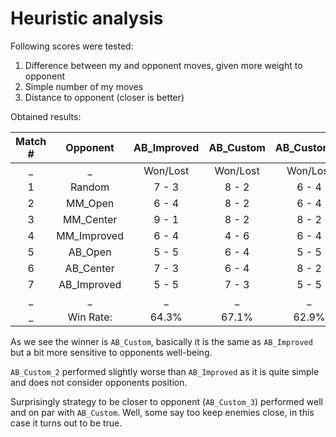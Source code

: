 # Heuristic analysis

Following scores were tested:

1. Difference between my and opponent moves, given more weight to opponent
2. Simple number of my moves
3. Distance to opponent (closer is better)

Obtained results:

| Match # |   Opponent  | AB_Improved | AB_Custom | AB_Custom_2 | AB_Custom_3 |
|:-------:|:-----------:|:-----------:|:---------:|:-----------:|:-----------:|
|    _    |      _      |   Won/Lost  |  Won/Lost |   Won/Lost  |   Won/Lost  |
|    1    |    Random   |    7 - 3    |   8 - 2   |    6 - 4    |    8 - 2    |
|    2    |   MM_Open   |    6 - 4    |   8 - 2   |    6 - 4    |    8 - 2    |
|    3    |  MM_Center  |    9 - 1    |   8 - 2   |    8 - 2    |    8 - 2    |
|    4    | MM_Improved |    6 - 4    |   4 - 6   |    6 - 4    |    5 - 5    |
|    5    |   AB_Open   |    5 - 5    |   6 - 4   |    5 - 5    |    7 - 3    |
|    6    |  AB_Center  |    7 - 3    |   6 - 4   |    8 - 2    |    6 - 4    |
|    7    | AB_Improved |    5 - 5    |   7 - 3   |    5 - 5    |    5 - 5    |
|    _    |      _      |      _      |     _     |      _      |      _      |
|    _    |  Win Rate:  |    64.3%    |   67.1%   |    62.9%    |    67.1%    |

As we see the winner is `AB_Custom`, basically it is the same as `AB_Improved` but a bit more sensitive to opponents well-being.

`AB_Custom_2` performed slightly worse than `AB_Improved` as it is quite simple and does not consider opponents position.

Surprisingly strategy to be closer to opponent (`AB_Custom_3`) performed well and on par with `AB_Custom`. Well, some say too keep enemies close, in this case it turns out to be true.